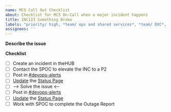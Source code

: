 ```yaml
---
name: MCS Call Out Checklist
about: Checklist for MCS On-Call when a major incident happens
title: INC123 Something Broke
labels: "priority/ high, *team/ ops and shared services*, *team/ DXC*, tech/automation"
assignees: ''
---
```


**Describe the issue**


**Checklist**
- [ ] Create an incident in theHUB
- [ ] Contact the SPOC to elevate the INC to a P2
- [ ] Post in [#devops-alerts](https://chat.developer.gov.bc.ca/channel/devops-alerts)
- [ ] [Update](https://github.com/bcgov-c/advsol-docs/blob/master/OCP4/Status-Page.md) the [Status Page](https://status.developer.gov.bc.ca/)
- [ ] --> Solve the issue <--
- [ ] Post in [#devops-alerts](https://chat.developer.gov.bc.ca/channel/devops-alerts)
- [ ] [Update](https://github.com/bcgov-c/advsol-docs/blob/master/OCP4/Status-Page.md) the [Status Page](https://status.developer.gov.bc.ca/)
- [ ] Work with SPOC to complete the Outage Report
